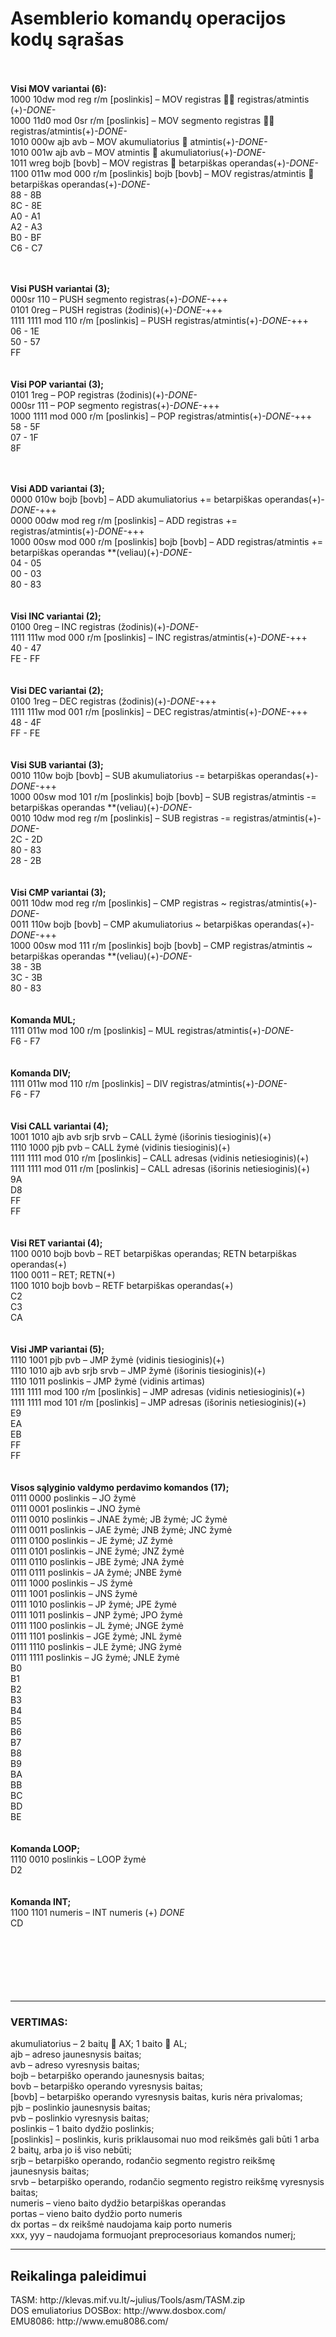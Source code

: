 <h1>Asemblerio komandų operacijos kodų sąrašas</h1>

</br></br>
<strong>Visi MOV variantai (6):</strong></br>
1000 10dw mod reg r/m [poslinkis] – MOV registras  registras/atmintis (+)*-DONE-*</br>
1000 11d0 mod 0sr r/m [poslinkis] – MOV segmento registras  registras/atmintis(+)*-DONE-*</br> 
1010 000w ajb avb – MOV akumuliatorius  atmintis(+)*-DONE-*</br>
1010 001w ajb avb – MOV atmintis  akumuliatorius(+)*-DONE-*</br>
1011 wreg bojb [bovb] – MOV registras  betarpiškas operandas(+)*-DONE-*</br>
1100 011w mod 000 r/m [poslinkis] bojb [bovb] – MOV registras/atmintis  betarpiškas operandas(+)*-DONE-*</br>
88 - 8B</br>8C - 8E </br>A0 - A1 </br>A2 - A3 </br>B0 - BF </br>C6 - C7</br>

</br></br>
<strong>Visi PUSH variantai (3);</strong></br>
000sr 110 – PUSH segmento registras(+)*-DONE-*+++</br>
0101 0reg – PUSH registras (žodinis)(+)*-DONE-*+++</br>
1111 1111 mod 110 r/m [poslinkis] – PUSH registras/atmintis(+)*-DONE-*+++</br>
06 - 1E</br>50 - 57 </br>FF </br>
</br></br>
<strong>Visi POP variantai (3);</strong></br>
0101 1reg – POP registras (žodinis)(+)*-DONE-*</br>
000sr 111 – POP segmento registras(+)*-DONE-*+++</br>
1000 1111 mod 000 r/m [poslinkis] – POP registras/atmintis(+)*-DONE-*+++</br>
58 - 5F</br>07 - 1F</br>8F</br>

</br></br>
<strong>Visi ADD variantai (3);</strong></br>
0000 010w bojb [bovb] – ADD akumuliatorius += betarpiškas operandas(+)*-DONE-*+++</br>
0000 00dw mod reg r/m [poslinkis] – ADD registras += registras/atmintis(+)*-DONE-*+++</br>
1000 00sw mod 000 r/m [poslinkis] bojb [bovb] – ADD registras/atmintis += betarpiškas operandas **(veliau)(+)*-DONE-*</br> 
04 - 05</br>00 - 03</br>80 - 83</br>
</br></br>
<strong>Visi INC variantai (2);</strong></br>
0100 0reg – INC registras (žodinis)(+)*-DONE-*</br>
1111 111w mod 000 r/m [poslinkis] – INC registras/atmintis(+)*-DONE-*+++</br>
40 - 47</br>FE - FF</br>
</br></br>
<strong>Visi DEC variantai (2);</strong></br>
0100 1reg – DEC registras (žodinis)(+)*-DONE-*+++</br>
1111 111w mod 001 r/m [poslinkis] – DEC registras/atmintis(+)*-DONE-*+++</br>
48 - 4F</br>FF - FE</br>
</br></br>
<strong>Visi SUB variantai (3);</strong></br>
0010 110w bojb [bovb] – SUB akumuliatorius -= betarpiškas operandas(+)*-DONE-*+++</br>
1000 00sw mod 101 r/m [poslinkis] bojb [bovb] – SUB registras/atmintis -= betarpiškas operandas **(veliau)(+)*-DONE-*</br> 
0010 10dw mod reg r/m [poslinkis] – SUB registras -= registras/atmintis(+)*-DONE-*</br>
2C - 2D</br>80 - 83</br>28 - 2B</br>
</br></br>
<strong>Visi CMP variantai (3);</strong></br>
0011 10dw mod reg r/m [poslinkis] – CMP registras ~ registras/atmintis(+)*-DONE-*</br>
0011 110w bojb [bovb] – CMP akumuliatorius ~ betarpiškas operandas(+)*-DONE-*+++</br>
1000 00sw mod 111 r/m [poslinkis] bojb [bovb] – CMP registras/atmintis ~ betarpiškas operandas **(veliau)(+)*-DONE-*</br> 
38 - 3B</br>3C - 3B</br>80 - 83</br>
</br></br>
<strong>Komanda MUL;</strong></br>
1111 011w mod 100 r/m [poslinkis] – MUL registras/atmintis(+)*-DONE-*</br>
F6 - F7</br>
</br></br>
<strong>Komanda DIV;</strong></br>
1111 011w mod 110 r/m [poslinkis] – DIV registras/atmintis(+)*-DONE-*</br>
F6 - F7</br>
</br></br>
<strong>Visi CALL variantai (4);</strong></br>
1001 1010 ajb avb srjb srvb – CALL žymė (išorinis tiesioginis)(+)</br>
1110 1000 pjb pvb – CALL žymė (vidinis tiesioginis)(+)</br>
1111 1111 mod 010 r/m [poslinkis] – CALL adresas (vidinis netiesioginis)(+)</br>
1111 1111 mod 011 r/m [poslinkis] – CALL adresas (išorinis netiesioginis)(+)</br>
9A</br>D8</br>FF</br>FF</br>
</br></br>
<strong>Visi RET variantai (4);</strong></br>
1100 0010 bojb bovb – RET betarpiškas operandas; RETN betarpiškas operandas(+)</br>
1100 0011 – RET; RETN(+)</br>
1100 1010 bojb bovb – RETF betarpiškas operandas(+)</br>
C2</br>C3</br>CA</br>
</br></br>
<strong>Visi JMP variantai (5);</strong></br>
1110 1001 pjb pvb – JMP žymė (vidinis tiesioginis)(+)</br>
1110 1010 ajb avb srjb srvb – JMP žymė (išorinis tiesioginis)(+)</br>
1110 1011 poslinkis – JMP žymė (vidinis artimas)</br>
1111 1111 mod 100 r/m [poslinkis] – JMP adresas (vidinis netiesioginis)(+)</br>
1111 1111 mod 101 r/m [poslinkis] – JMP adresas (išorinis netiesioginis)(+)</br>
E9</br>EA</br>EB</br>FF</br>FF</br>
</br></br>
<strong>Visos sąlyginio valdymo perdavimo komandos (17);</strong></br>
0111 0000 poslinkis – JO žymė</br>
0111 0001 poslinkis – JNO žymė</br>
0111 0010 poslinkis – JNAE žymė; JB žymė; JC žymė</br>
0111 0011 poslinkis – JAE žymė; JNB žymė; JNC žymė</br>
0111 0100 poslinkis – JE žymė; JZ žymė</br>
0111 0101 poslinkis – JNE žymė; JNZ žymė</br>
0111 0110 poslinkis – JBE žymė; JNA žymė</br>
0111 0111 poslinkis – JA žymė; JNBE žymė</br>
0111 1000 poslinkis – JS žymė</br>
0111 1001 poslinkis – JNS žymė</br>
0111 1010 poslinkis – JP žymė; JPE žymė</br>
0111 1011 poslinkis – JNP žymė; JPO žymė</br>
0111 1100 poslinkis – JL žymė; JNGE žymė</br>
0111 1101 poslinkis – JGE žymė; JNL žymė</br>
0111 1110 poslinkis – JLE žymė; JNG žymė</br>
0111 1111 poslinkis – JG žymė; JNLE žymė</br>
B0</br>B1</br>B2</br>B3</br>B4</br>B5</br>B6</br>B7</br>B8</br>B9</br>BA</br>BB</br>BC</br>BD</br>BE</br>
</br></br>
<strong>Komanda LOOP;</strong></br>
1110 0010 poslinkis – LOOP žymė</br>
D2</br>
</br></br>
<strong>Komanda INT;</strong></br>
1100 1101 numeris – INT numeris (+)  *DONE*</br>
CD</br>
</br></br></br></br></br></br>
<hr>
<h3>VERTIMAS:</h3>
akumuliatorius – 2 baitų  AX; 1 baito  AL;</br>
ajb – adreso jaunesnysis baitas;</br>
avb – adreso vyresnysis baitas;</br>
bojb – betarpiško operando jaunesnysis baitas;</br>
bovb – betarpiško operando vyresnysis baitas;</br>
[bovb] – betarpiško operando vyresnysis baitas, kuris nėra privalomas;</br>
pjb – poslinkio jaunesnysis baitas;</br>
pvb – poslinkio vyresnysis baitas;</br>
poslinkis – 1 baito dydžio poslinkis;</br>
[poslinkis] – poslinkis, kuris priklausomai nuo mod reikšmės gali būti 1 arba 2 baitų, arba jo iš viso nebūti;</br>
srjb – betarpiško operando, rodančio segmento registro reikšmę jaunesnysis baitas;</br>
srvb – betarpiško operando, rodančio segmento registro reikšmę vyresnysis baitas;</br>
numeris – vieno baito dydžio betarpiškas operandas</br>
portas – vieno baito dydžio porto numeris</br>
dx portas – dx reikšmė naudojama kaip porto numeris</br>
xxx, yyy – naudojama formuojant preprocesoriaus komandos numerį;</br>

<hr>
<h2>Reikalinga paleidimui</h2>
TASM: http://klevas.mif.vu.lt/~julius/Tools/asm/TASM.zip<br>
DOS emuliatorius DOSBox: http://www.dosbox.com/<br>
EMU8086: http://www.emu8086.com/<br>
